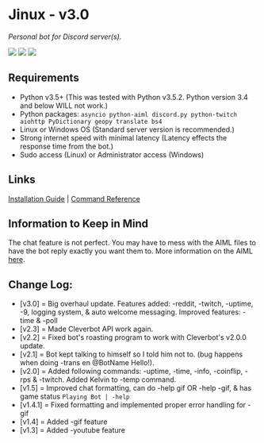 # Jinux - v3.0
*Personal bot for Discord server(s).*

[<img src="https://img.shields.io/badge/build-passing-brightgreen.svg">](https://github.com/Atomicbeast101/Discord-JProject) [<img src="https://img.shields.io/badge/API-discord.py-551A8B.svg">](https://github.com/Rapptz/discord.py) [<img src="https://img.shields.io/badge/python-3.5%2B-blue.svg">](https://www.python.org/downloads/release/python-360/)

## Requirements
- Python v3.5+ (This was tested with Python v3.5.2. Python version 3.4 and below WILL not work.)
- Python packages: `asyncio python-aiml discord.py python-twitch aiohttp PyDictionary geopy translate bs4`
- Linux or Windows OS (Standard server version is recommended.)
- Strong internet speed with minimal latency (Latency effects the response time from the bot.)
- Sudo access (Linux) or Administrator access (Windows)

## Links
[Installation Guide](https://github.com/Atomicbeast101/Jinux/INSTALL.md) | [Command Reference](https://github.com/Atomicbeast101/Jinux/COMMAND_LIST.md)

## Information to Keep in Mind
The chat feature is not perfect. You may have to mess with the AIML files to have the bot reply exactly you want them to. More information on the AIML [here](https://www.tutorialspoint.com/aiml/).

## Change Log:
- [v3.0] = Big overhaul update. Features added: -reddit, -twitch, -uptime, -9, logging system, & auto welcome messaging. Improved features: -time & -poll
- [v2.3] = Made Cleverbot API work again.
- [v2.2] = Fixed bot's roasting program to work with Cleverbot's v2.0.0 update.
- [v2.1] = Bot kept talking to himself so I told him not to. (bug happens when doing -trans en @BotName Hello!).
- [v2.0] = Added following commands: -uptime, -time, -info, -coinflip, -rps & -twitch. Added Kelvin to -temp command.
- [v1.5] = Improved chat formatting, can do -help gif OR -help -gif, & has game status `Playing Bot | -help`
- [v1.4.1] = Fixed formatting and implemented proper error handling for -gif
- [v1.4] = Added -gif feature
- [v1.3] = Added -youtube feature
